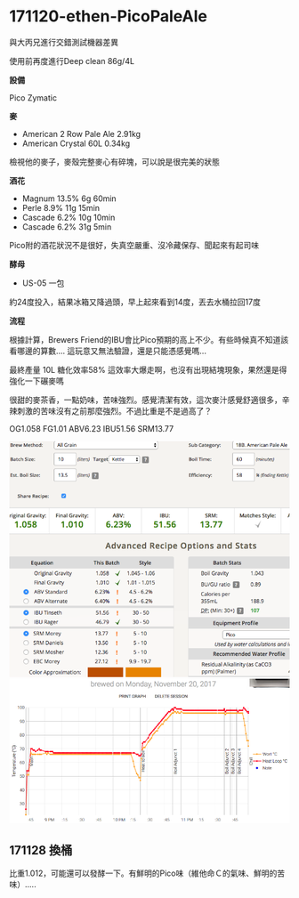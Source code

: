 # 171120-ethen-PicoPaleAle

與大丙兄進行交錯測試機器差異

使用前再度進行Deep clean 86g/4L

**設備**

Pico Zymatic

**麥**

* American 2 Row Pale Ale 2.91kg
* American Crystal 60L 0.34kg

檢視他的麥子，麥殼完整麥心有碎塊，可以說是很完美的狀態

**酒花**

* Magnum 13.5% 6g 60min
* Perle 8.9% 11g 15min
* Cascade 6.2% 10g 10min
* Cascade 6.2% 31g 5min

Pico附的酒花狀況不是很好，失真空嚴重、沒冷藏保存、聞起來有起司味

**酵母**
 
* US-05 一包

約24度投入，結果冰箱又降過頭，早上起來看到14度，丟去水桶拉回17度

**流程**

根據計算，Brewers Friend的IBU會比Pico預期的高上不少。有些時候真不知道該看哪邊的算數.... 這玩意又無法驗證，還是只能憑感覺嗎...

最終產量 10L 糖化效率58% 這效率大爆走啊，也沒有出現結塊現象，果然還是得強化一下碾麥嗎

很甜的麥茶香，一點奶味，苦味強烈。感覺清潔有效，這次麥汁感覺舒適很多，辛辣刺激的苦味沒有之前那麼強烈。不過比重是不是過高了？

OG1.058 FG1.01 ABV6.23 IBU51.56 SRM13.77

![](../img/test76.png)
![](../img/test77.png)

## 171128 換桶

比重1.012，可能還可以發酵一下。有鮮明的Pico味（維他命Ｃ的氣味、鮮明的苦味）.....